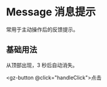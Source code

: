<script setup lang="ts">
  import { useMessage } from '@gz-ui/components/Message'
  const message=useMessage()

  function handleClick(){
  message.info('this is info',{
    closable:true
  })
  }
</script>

# Message 消息提示
常用于主动操作后的反馈提示。

## 基础用法
从顶部出现，3 秒后自动消失。


<gz-button @click="handleClick">点击</gz-button>
